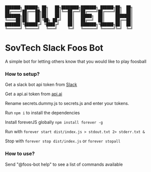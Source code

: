 ```
███████╗ ██████╗ ██╗   ██╗████████╗███████╗ ██████╗██╗  ██╗
██╔════╝██╔═══██╗██║   ██║╚══██╔══╝██╔════╝██╔════╝██║  ██║
███████╗██║   ██║██║   ██║   ██║   █████╗  ██║     ███████║
╚════██║██║   ██║╚██╗ ██╔╝   ██║   ██╔══╝  ██║     ██╔══██║
███████║╚██████╔╝ ╚████╔╝    ██║   ███████╗╚██████╗██║  ██║
╚══════╝ ╚═════╝   ╚═══╝     ╚═╝   ╚══════╝ ╚═════╝╚═╝  ╚═╝
```
                                                        
# SovTech Slack Foos Bot

A simple bot for letting others know that you would like to play foosball

### How to setup?

Get a slack bot api token from [Slack](https://slack.com/services/new/bot)

Get a api.ai token from [api.ai](https://api.ai)

Rename secrets.dummy.js to secrets.js and enter your tokens.

Run `npm i` to install the dependencies

Install foreverJS globally `npm install forever -g`

Run with `forever start dist/index.js > stdout.txt 2> stderr.txt &`

Stop with `forever stop dist/index.js` or `forever stopall`

### How to use?

Send "@foos-bot help" to see a list of commands available